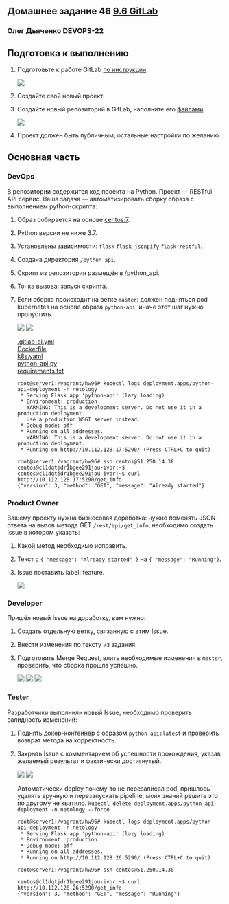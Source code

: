 ## Домашнее задание 46 [9.6 GitLab](https://github.com/netology-code/mnt-homeworks/tree/MNT-video/09-ci-06-gitlab)

### Олег Дьяченко DEVOPS-22


## Подготовка к выполнению

1. Подготовьте к работе GitLab [по инструкции](https://cloud.yandex.ru/docs/tutorials/infrastructure-management/gitlab-containers).

    ![](pics/1.png)

2. Создайте свой новый проект.
3. Создайте новый репозиторий в GitLab, наполните его [файлами](./repository).

   ![](pics/2.png)

4. Проект должен быть публичным, остальные настройки по желанию.

## Основная часть

### DevOps

В репозитории содержится код проекта на Python. Проект — RESTful API сервис. Ваша задача — автоматизировать сборку образа с выполнением python-скрипта:

1. Образ собирается на основе [centos:7](https://hub.docker.com/_/centos?tab=tags&page=1&ordering=last_updated).
2. Python версии не ниже 3.7.
3. Установлены зависимости: `flask` `flask-jsonpify` `flask-restful`.
4. Создана директория `/python_api`.
5. Скрипт из репозитория размещён в /python_api.
6. Точка вызова: запуск скрипта.
7. Если сборка происходит на ветке `master`: должен подняться pod kubernetes на основе образа `python-api`, иначе этот шаг нужно пропустить.

   ![](pics/3.png)
   ![](pics/4.png)

   [.gitlab-ci.yml](devops-main/.gitlab-ci.yml)  
   [Dockerfile](devops-main/Dockerfile)  
   [k8s.yaml](devops-main/k8s.yaml)  
   [python-api.py](devops-main/python-api.py)  
   [requirements.txt](devops-main/requirements.txt)  
   
   ```
   root@server1:/vagrant/hw96# kubectl logs deployment.apps/python-api-deployment -n netology
    * Serving Flask app 'python-api' (lazy loading)
    * Environment: production
      WARNING: This is a development server. Do not use it in a production deployment.
      Use a production WSGI server instead.
    * Debug mode: off
    * Running on all addresses.
      WARNING: This is a development server. Do not use it in a production deployment.
    * Running on http://10.112.128.17:5290/ (Press CTRL+C to quit)
   
   root@server1:/vagrant/hw96# ssh centos@51.250.14.38
   centos@cl1dqtjdr1bgee291jou-ivor:~$
   centos@cl1dqtjdr1bgee291jou-ivor:~$ curl http://10.112.128.17:5290/get_info
   {"version": 3, "method": "GET", "message": "Already started"}
   ```

### Product Owner

Вашему проекту нужна бизнесовая доработка: нужно поменять JSON ответа на вызов метода GET `/rest/api/get_info`, необходимо создать Issue в котором указать:

1. Какой метод необходимо исправить.
2. Текст с `{ "message": "Already started" }` на `{ "message": "Running"}`.
3. Issue поставить label: feature.

   ![](pics/5.png)

### Developer

Пришёл новый Issue на доработку, вам нужно:

1. Создать отдельную ветку, связанную с этим Issue.
2. Внести изменения по тексту из задания.
3. Подготовить Merge Request, влить необходимые изменения в `master`, проверить, что сборка прошла успешно.

   ![](pics/6.png)
   ![](pics/7.png)
   ![](pics/8.png)

### Tester

Разработчики выполнили новый Issue, необходимо проверить валидность изменений:

1. Поднять докер-контейнер с образом `python-api:latest` и проверить возврат метода на корректность.
2. Закрыть Issue с комментарием об успешности прохождения, указав желаемый результат и фактически достигнутый.

   ![](pics/10.png)
   ![](pics/9.png)

   Автоматически deploy почему-то не перезаписал pod, пришлось удалять вручную и перезапускать pipeline, моих знаний решить это по другому не хватило.
`kubectl delete deployment.apps/python-api-deployment -n netology --force`

   ```
   root@server1:/vagrant/hw96# kubectl logs deployment.apps/python-api-deployment -n netology
    * Serving Flask app 'python-api' (lazy loading)
    * Environment: production
    * Debug mode: off
    * Running on all addresses.
    * Running on http://10.112.128.26:5290/ (Press CTRL+C to quit)
   
   root@server1:/vagrant/hw96# ssh centos@51.250.14.38
   
   centos@cl1dqtjdr1bgee291jou-ivor:~$ curl http://10.112.128.26:5290/get_info
   {"version": 3, "method": "GET", "message": "Running"}
   
   ```


